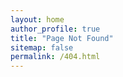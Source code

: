 ```yaml
---
layout: home
author_profile: true
title: "Page Not Found"
sitemap: false
permalink: /404.html
---
```

